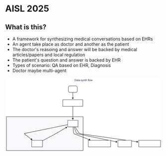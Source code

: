 # AISL 2025

## What is this?

- A framework for synthesizing medical conversations based on EHRs
- An agent take place as doctor and another as the patient
- The doctor's reasoing and answer will be backed by medical articles/papers and local regulation
- The patient's question and answer is backed by EHR
- Types of scenario: QA based on EHR, Diagnosis
- Doctor maybe multi-agent

![flow](data_synth_flow.svg)
